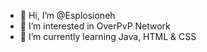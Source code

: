 - 👋 Hi, I’m @Esplosioneh
- 👀 I’m interested in OverPvP Network
- 🌱 I’m currently learning Java, HTML & CSS


<!---
Esplosioneh/Esplosioneh is a ✨ special ✨ repository because its `README.md` (this file) appears on your GitHub profile.
You can click the Preview link to take a look at your changes.
--->
